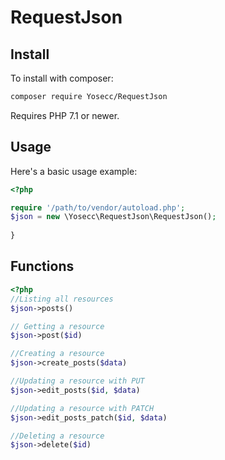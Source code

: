 RequestJson 
===========

Install
-------

To install with composer:

```sh
composer require Yosecc/RequestJson
```

Requires PHP 7.1 or newer.

Usage
-----

Here's a basic usage example:

```php
<?php

require '/path/to/vendor/autoload.php';
$json = new \Yosecc\RequestJson\RequestJson();
  
}
```

Functions
---------

```php
<?php
//Listing all resources 
$json->posts()

// Getting a resource
$json->post($id)

//Creating a resource
$json->create_posts($data)

//Updating a resource with PUT
$json->edit_posts($id, $data)

//Updating a resource with PATCH
$json->edit_posts_patch($id, $data)

//Deleting a resource
$json->delete($id)
  
```
